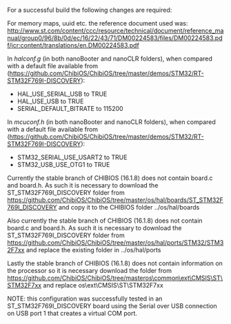 For a successful build the following changes are required:

For memory maps, uuid etc. the reference document used was: http://www.st.com/content/ccc/resource/technical/document/reference_manual/group0/96/8b/0d/ec/16/22/43/71/DM00224583/files/DM00224583.pdf/jcr:content/translations/en.DM00224583.pdf

In _halconf.g_ (in both nanoBooter and nanoCLR folders), when compared with a default file available from (https://github.com/ChibiOS/ChibiOS/tree/master/demos/STM32/RT-STM32F769I-DISCOVERY):
- HAL_USE_SERIAL_USB to TRUE
- HAL_USE_USB to TRUE
- SERIAL_DEFAULT_BITRATE to 115200

In _mcuconf.h_ (in both nanoBooter and nanoCLR folders), when compared with a default file available from (https://github.com/ChibiOS/ChibiOS/tree/master/demos/STM32/RT-STM32F769I-DISCOVERY):
- STM32_SERIAL_USE_USART2 to TRUE
- STM32_USB_USE_OTG1 to TRUE


Currently the stable branch of CHIBIOS (16.1.8) does not contain board.c and board.h. As such it is necessary to download the ST_STM32F769I_DISCOVERY folder from https://github.com/ChibiOS/ChibiOS/tree/master/os/hal/boards/ST_STM32F769I_DISCOVERY and copy it to the CHIBIOS folder ../os/hal/boards

Also currently the stable branch of CHIBIOS (16.1.8) does not contain board.c and board.h. As such it is necessary to download the ST_STM32F769I_DISCOVERY folder from https://github.com/ChibiOS/ChibiOS/tree/master/os/hal/ports/STM32/STM32F7xx and replace the existing folder in ../os/hal/ports

Lastly the stable branch of CHIBIOS (16.1.8) does not contain information on the processor so it is necessary download the folder from https://github.com/ChibiOS/ChibiOS/tree/masteros\common\ext\CMSIS\ST\STM32F7xx and replace os\ext\CMSIS\ST\STM32F7xx

NOTE: this configuration was successfully tested in an ST_STM32F769I_DISCOVERY board using the Serial over USB connection on USB port 1 that creates a virtual COM port.
